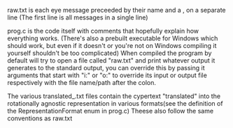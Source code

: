 raw.txt is each eye message preceeded by their name and a , on a separate line
(The first line is all messages in a single line)

prog.c is the code itself with comments that hopefully explain how everything works.
(There's also a prebuilt executable for Windows which should work, but even if it doesn't or you're not on Windows compiling it yourself shouldn't be too complicated)
When compiled the program by default will try to open a file called "raw.txt" and print whatever output it generates to the standard output,
you can override this by passing it arguments that start with "i:" or "o:" to override its input or output file respectively with the file name/path after the colon.

The various translated_.txt files contain the cypertext "translated" into the rotationally agnostic representation in various formats(see the definition of the RepresentationFormat enum in prog.c)
Theese also follow the same conventions as raw.txt